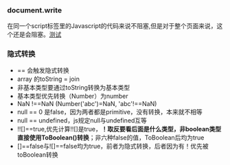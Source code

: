 ### document.write
  在同一个script标签里的Javascript的代码来说不阻塞,但是对于整个页面来说，这个还是会阻塞。[测试](https://coolshell.cn/asyncjs/async_test02.html)
### 隐式转换
- == 会触发隐式转换
- array 的toString = join
- 非基本类型要通过toString转换为基本类型
- 基本类型优先转换（Number）为number
- NaN !==NaN (Number('abc')=NaN, 'abc'!==NaN)
- null == 0 是false，因为两者都是primitive，没有转换，本来就不相等
- null ==  undefined，js规定null与undefined互等
- !![]==true,优先计算!![]是true，**！取反要看后面是什么类型，非boolean类型直接使用ToBoolean()转换**；非六种false的值，ToBoolean后均为true
- []==false与![]==false均为true，前者为隐式转换，后者因为有！优先被toBoolean转换